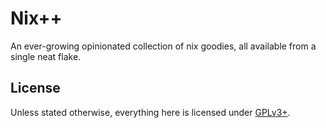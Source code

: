 # Nix++

An ever-growing opinionated collection of nix goodies, all available from a single neat flake.

## License

Unless stated otherwise, everything here is licensed under [GPLv3+](./LICENSE.md).
